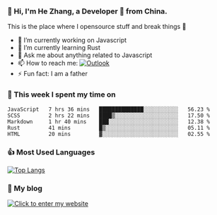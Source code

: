 ### 👋 Hi, I'm He Zhang, a Developer 🚀 from China.

This is the place where I opensource stuff and break things :rofl:

- 🔭  I’m currently working on Javascript
- 🌱  I’m currently learning Rust
- 💬  Ask me about anything related to Javascript
- 📫  How to reach me: [![Outlook](https://img.shields.io/badge/-Outlook-0078D4?style=flat&logo=Microsoft-Outlook&logoColor=white)](mailto:zhanghecool@outlook.com)
- ⚡  Fun fact: I am a father

### 💪 This week I spent my time on 
<!--START_SECTION:waka-->
```text
JavaScript   7 hrs 36 mins   ██████████████░░░░░░░░░░░   56.23 % 
SCSS         2 hrs 22 mins   ████▒░░░░░░░░░░░░░░░░░░░░   17.50 % 
Markdown     1 hr 40 mins    ███░░░░░░░░░░░░░░░░░░░░░░   12.38 % 
Rust         41 mins         █▒░░░░░░░░░░░░░░░░░░░░░░░   05.11 % 
HTML         20 mins         ▓░░░░░░░░░░░░░░░░░░░░░░░░   02.55 % 
```
<!--END_SECTION:waka-->

### 👍 Most Used Languages
[![Top Langs](https://github-readme-stats.vercel.app/api/top-langs/?username=zhanghecool&layout=compact)](https://zhanghe.cool)

### 🌈 My blog 
[![Click to enter my website](https://cdn.jsdelivr.net/gh/zhanghecool/assets/images/gif/zhanghecools.gif)](https://zhanghe.cool)
